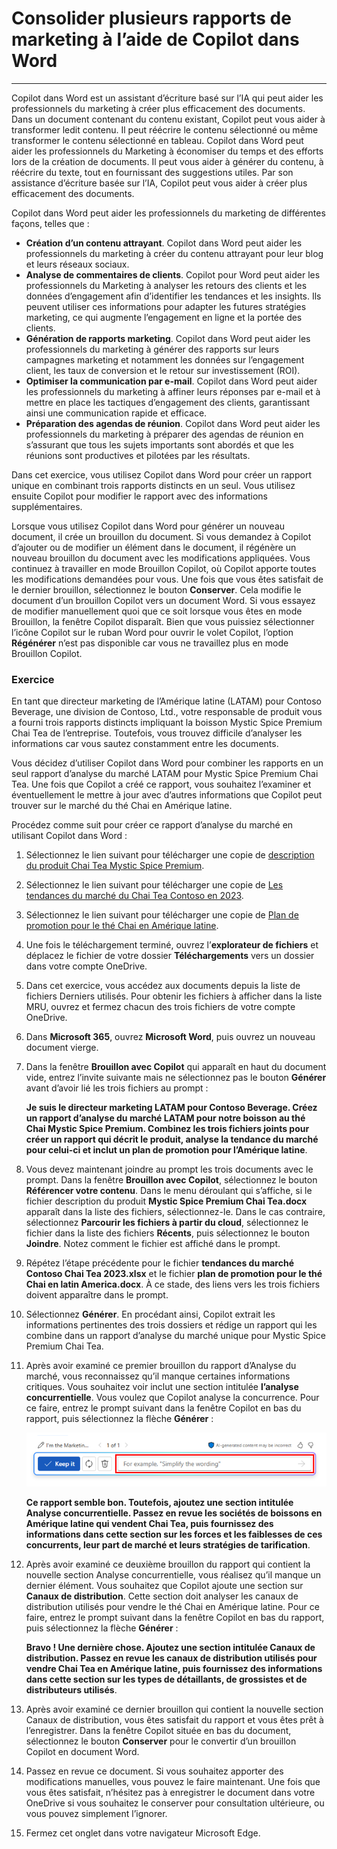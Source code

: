 # Consolider plusieurs rapports de marketing à l’aide de Copilot dans Word
---
Copilot dans Word est un assistant d’écriture basé sur l’IA qui peut aider les professionnels du marketing à créer plus efficacement des documents. Dans un document contenant du contenu existant, Copilot peut vous aider à transformer ledit contenu. Il peut réécrire le contenu sélectionné ou même transformer le contenu sélectionné en tableau. Copilot dans Word peut aider les professionnels du Marketing à économiser du temps et des efforts lors de la création de documents. Il peut vous aider à générer du contenu, à réécrire du texte, tout en fournissant des suggestions utiles. Par son assistance d’écriture basée sur l’IA, Copilot peut vous aider à créer plus efficacement des documents.

Copilot dans Word peut aider les professionnels du marketing de différentes façons, telles que :

 -  **Création d’un contenu attrayant**. Copilot dans Word peut aider les professionnels du marketing à créer du contenu attrayant pour leur blog et leurs réseaux sociaux.
 -  **Analyse de commentaires de clients**. Copilot pour Word peut aider les professionnels du Marketing à analyser les retours des clients et les données d’engagement afin d’identifier les tendances et les insights. Ils peuvent utiliser ces informations pour adapter les futures stratégies marketing, ce qui augmente l’engagement en ligne et la portée des clients.
 -  **Génération de rapports marketing**. Copilot dans Word peut aider les professionnels du marketing à générer des rapports sur leurs campagnes marketing et notamment les données sur l’engagement client, les taux de conversion et le retour sur investissement (ROI).
 -  **Optimiser la communication par e-mail**. Copilot dans Word peut aider les professionnels du marketing à affiner leurs réponses par e-mail et à mettre en place les tactiques d’engagement des clients, garantissant ainsi une communication rapide et efficace.
 -  **Préparation des agendas de réunion**. Copilot dans Word peut aider les professionnels du marketing à préparer des agendas de réunion en s’assurant que tous les sujets importants sont abordés et que les réunions sont productives et pilotées par les résultats.

Dans cet exercice, vous utilisez Copilot dans Word pour créer un rapport unique en combinant trois rapports distincts en un seul. Vous utilisez ensuite Copilot pour modifier le rapport avec des informations supplémentaires.

Lorsque vous utilisez Copilot dans Word pour générer un nouveau document, il crée un brouillon du document. Si vous demandez à Copilot d’ajouter ou de modifier un élément dans le document, il régénère un nouveau brouillon du document avec les modifications appliquées. Vous continuez à travailler en mode Brouillon Copilot, où Copilot apporte toutes les modifications demandées pour vous. Une fois que vous êtes satisfait de le dernier brouillon, sélectionnez le bouton **Conserver**. Cela modifie le document d’un brouillon Copilot vers un document Word. Si vous essayez de modifier manuellement quoi que ce soit lorsque vous êtes en mode Brouillon, la fenêtre Copilot disparaît. Bien que vous puissiez sélectionner l’icône Copilot sur le ruban Word pour ouvrir le volet Copilot, l’option **Régénérer** n’est pas disponible car vous ne travaillez plus en mode Brouillon Copilot.

### Exercice

En tant que directeur marketing de l’Amérique latine (LATAM) pour Contoso Beverage, une division de Contoso, Ltd., votre responsable de produit vous a fourni trois rapports distincts impliquant la boisson Mystic Spice Premium Chai Tea de l’entreprise. Toutefois, vous trouvez difficile d’analyser les informations car vous sautez constamment entre les documents.

Vous décidez d’utiliser Copilot dans Word pour combiner les rapports en un seul rapport d’analyse du marché LATAM pour Mystic Spice Premium Chai Tea. Une fois que Copilot a créé ce rapport, vous souhaitez l’examiner et éventuellement le mettre à jour avec d’autres informations que Copilot peut trouver sur le marché du thé Chai en Amérique latine.

Procédez comme suit pour créer ce rapport d’analyse du marché en utilisant Copilot dans Word :

1.  Sélectionnez le lien suivant pour télécharger une copie de [description du produit Chai Tea Mystic Spice Premium](https://edxinteractivepage.blob.core.windows.net/ms-4004/Mystic%20Spice%20Premium%20Chai%20Tea%20product%20description.docx).
2.  Sélectionnez le lien suivant pour télécharger une copie de [Les tendances du marché du Chai Tea Contoso en 2023](https://edxinteractivepage.blob.core.windows.net/ms-4004/Contoso%20Chai%20Tea%20market%20trends%202023.docx).
3.  Sélectionnez le lien suivant pour télécharger une copie de [Plan de promotion pour le thé Chai en Amérique latine](https://edxinteractivepage.blob.core.windows.net/ms-4004/Promotion%20Plan%20for%20Chai%20Tea%20in%20Latin%20America.docx).
4.  Une fois le téléchargement terminé, ouvrez l’**explorateur de fichiers** et déplacez le fichier de votre dossier **Téléchargements** vers un dossier dans votre compte OneDrive.
5.  Dans cet exercice, vous accédez aux documents depuis la liste de fichiers Derniers utilisés. Pour obtenir les fichiers à afficher dans la liste MRU, ouvrez et fermez chacun des trois fichiers de votre compte OneDrive.
6.  Dans **Microsoft 365**, ouvrez **Microsoft Word**, puis ouvrez un nouveau document vierge.
7.  Dans la fenêtre **Brouillon avec Copilot** qui apparaît en haut du document vide, entrez l’invite suivante mais ne sélectionnez pas le bouton **Générer** avant d’avoir lié les trois fichiers au prompt :
    
    **Je suis le directeur marketing LATAM pour Contoso Beverage. Créez un rapport d’analyse du marché LATAM pour notre boisson au thé Chai Mystic Spice Premium. Combinez les trois fichiers joints pour créer un rapport qui décrit le produit, analyse la tendance du marché pour celui-ci et inclut un plan de promotion pour l’Amérique latine**.
8.  Vous devez maintenant joindre au prompt les trois documents avec le prompt. Dans la fenêtre **Brouillon avec Copilot**, sélectionnez le bouton **Référencer votre contenu**. Dans le menu déroulant qui s’affiche, si le fichier description du produit **Mystic Spice Premium Chai Tea.docx** apparaît dans la liste des fichiers, sélectionnez-le. Dans le cas contraire, sélectionnez **Parcourir les fichiers à partir du cloud**, sélectionnez le fichier dans la liste des fichiers **Récents**, puis sélectionnez le bouton **Joindre**. Notez comment le fichier est affiché dans le prompt.
9.  Répétez l’étape précédente pour le fichier **tendances du marché Contoso Chai Tea 2023.xlsx** et le fichier **plan de promotion pour le thé Chai en latin America.docx**. À ce stade, des liens vers les trois fichiers doivent apparaître dans le prompt.
10. Sélectionnez **Générer**. En procédant ainsi, Copilot extrait les informations pertinentes des trois dossiers et rédige un rapport qui les combine dans un rapport d’analyse du marché unique pour Mystic Spice Premium Chai Tea.
11. Après avoir examiné ce premier brouillon du rapport d’Analyse du marché, vous reconnaissez qu’il manque certaines informations critiques. Vous souhaitez voir inclut une section intitulée **l’analyse concurrentielle**. Vous voulez que Copilot analyse la concurrence. Pour ce faire, entrez le prompt suivant dans la fenêtre Copilot en bas du rapport, puis sélectionnez la flèche **Générer** :
    
    ![Capture d’écran montrant la fenêtre d’invite Copilot qui apparaît en bas d’un document Word.](../media/copilot-window-word-a5ec12f6.png)
    
    
    **Ce rapport semble bon. Toutefois, ajoutez une section intitulée Analyse concurrentielle. Passez en revue les sociétés de boissons en Amérique latine qui vendent Chai Tea, puis fournissez des informations dans cette section sur les forces et les faiblesses de ces concurrents, leur part de marché et leurs stratégies de tarification**.
12. Après avoir examiné ce deuxième brouillon du rapport qui contient la nouvelle section Analyse concurrentielle, vous réalisez qu’il manque un dernier élément. Vous souhaitez que Copilot ajoute une section sur **Canaux de distribution**. Cette section doit analyser les canaux de distribution utilisés pour vendre le thé Chai en Amérique latine. Pour ce faire, entrez le prompt suivant dans la fenêtre Copilot en bas du rapport, puis sélectionnez la flèche **Générer** :
    
    **Bravo ! Une dernière chose. Ajoutez une section intitulée Canaux de distribution. Passez en revue les canaux de distribution utilisés pour vendre Chai Tea en Amérique latine, puis fournissez des informations dans cette section sur les types de détaillants, de grossistes et de distributeurs utilisés**.
13. Après avoir examiné ce dernier brouillon qui contient la nouvelle section Canaux de distribution, vous êtes satisfait du rapport et vous êtes prêt à l’enregistrer. Dans la fenêtre Copilot située en bas du document, sélectionnez le bouton **Conserver** pour le convertir d’un brouillon Copilot en document Word.
14. Passez en revue ce document. Si vous souhaitez apporter des modifications manuelles, vous pouvez le faire maintenant. Une fois que vous êtes satisfait, n’hésitez pas à enregistrer le document dans votre OneDrive si vous souhaitez le conserver pour consultation ultérieure, ou vous pouvez simplement l’ignorer.
15. Fermez cet onglet dans votre navigateur Microsoft Edge.
